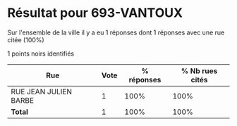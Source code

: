 # Résultat pour 693-VANTOUX

Sur l'ensemble de la ville il y a eu 1 réponses dont 1 réponses avec une rue citée (100%)

1 points noirs identifiés

| Rue | Vote | % réponses | % Nb rues cités|
|-----|------|------------|----------------|
| RUE JEAN JULIEN BARBE | 1 | 100% | 100%|
| **Total** | 1 | 100% | 100%|
